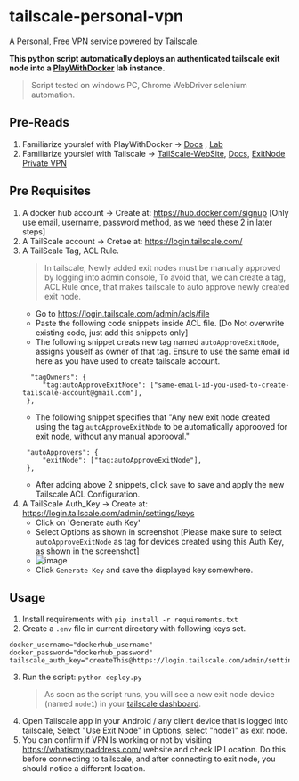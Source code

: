 # tailscale-personal-vpn
A Personal, Free VPN service powered by Tailscale.

**This python script automatically deploys an authenticated tailscale exit node into a [PlayWithDocker](https://labs.play-with-docker.com/) lab instance.**

> Script tested on windows PC, Chrome WebDriver selenium automation.


## Pre-Reads
1. Familiarize yourslef with PlayWithDocker -> [Docs](https://www.docker.com/play-with-docker/) , [Lab](https://labs.play-with-docker.com/)
2. Familiarize yourslef with Tailscale -> [TailScale-WebSite](https://tailscale.com/), [Docs](https://tailscale.com/kb/1017/install), [ExitNode Private VPN](https://tailscale.com/kb/1103/exit-nodes)

## Pre Requisites

1. A docker hub account -> Create at: https://hub.docker.com/signup [Only use email, username, password method, as we need these 2 in later steps]
2. A TailScale account -> Cretae at: https://login.tailscale.com/
3. A TailScale Tag, ACL Rule.
   > In tailscale, Newly added exit nodes must be manually approved by logging into admin console, To avoid that, we can create a tag, ACL Rule once, that makes tailscale to auto approve newly created exit node.
   - Go to https://login.tailscale.com/admin/acls/file
   - Paste the following code snippets inside ACL file. [Do Not overwrite existing code, just add this snippets only]
   - The following snippet creats new tag named `autoApproveExitNode`, assigns youself as owner of that tag. Ensure to use the same email id here as you have used to create tailscale account.
   ```
     "tagOwners": {
   		"tag:autoApproveExitNode": ["same-email-id-you-used-to-create-tailscale-account@gmail.com"],
   	},
   ```
   - The following snippet specifies that "Any new exit node created using the tag `autoApproveExitNode` to be automatically approoved for exit node, without any manual approoval."
   ```
   	"autoApprovers": {
   		"exitNode": ["tag:autoApproveExitNode"],
   	},
   ```
   - After adding above 2 snippets, click `save` to save and apply the new Tailscale ACL Configuration.
5. A TailScale Auth_Key -> Create at: https://login.tailscale.com/admin/settings/keys
   - Click on 'Generate auth Key'
   - Select Options as shown in screenshot [Please make sure to select `autoApproveExitNode` as tag for devices created using this Auth Key, as shown in the screenshot]
   - ![image](https://github.com/adithyaamara/tailscale-personal-vpn/assets/86059202/a05ef750-6554-4c32-94dc-66b4e4ff08b3)
   - Click `Generate Key` and save the displayed key somewhere.

## Usage

1. Install requirements with `pip install -r requirements.txt`
2. Create a `.env` file in current directory with following keys set.
```env
docker_username="dockerhub_username"
docker_password="dockerhub_password"
tailscale_auth_key="createThis@https://login.tailscale.com/admin/settings/keys"
```
3. Run the script: `python deploy.py`
   > As soon as the script runs, you will see a new exit node device (named `node1`) in your [tailscale dashboard](https://login.tailscale.com/admin/machines).
4. Open Tailscale app in your Android / any client device that is logged into tailscale, Select "Use Exit Node" in Options, select "node1" as exit node.
5. You can confirm if VPN Is working or not by visiting https://whatismyipaddress.com/ website and check IP Location. Do this before connecting to tailscale, and after connecting to exit node, you should notice a different location.

